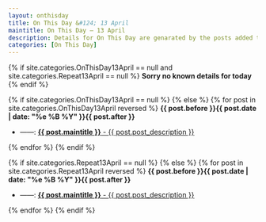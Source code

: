 ```yaml
---
layout: onthisday
title: On This Day &#124; 13 April
maintitle: On This Day — 13 April
description: Details for On This Day are genarated by the posts added to the website so the content is subject to changes/updates over time.
categories: [On This Day]
---
```


{% if site.categories.OnThisDay13April == null and site.categories.Repeat13April == null %}
<strong>Sorry no known details for today</strong>
{% endif %}

{% if site.categories.OnThisDay13April == null %}
{% else %}
{% for post in site.categories.OnThisDay13April reversed %}
<strong>{{ post.before }}{{ post.date | date: "%e %B %Y" }}{{ post.after }}</strong>
<ul>
<li> ——: <a class="{{ post.class }}" href="{{ post.url }}"><strong>{{ post.maintitle }}</strong> - {{ post.post_description }}</a></li>
</ul>
{% endfor %}
{% endif %}

{% if site.categories.Repeat13April == null %}
{% else %}
{% for post in site.categories.Repeat13April reversed %}
<strong>{{ post.before }}{{ post.date | date: "%e %B %Y" }}{{ post.after }}</strong>
<ul>
<li> ——: <a class="{{ post.class }}" href="{{ post.url }}"><strong>{{ post.maintitle }}</strong> - {{ post.post_description }}</a></li>
</ul>
{% endfor %}
{% endif %}

